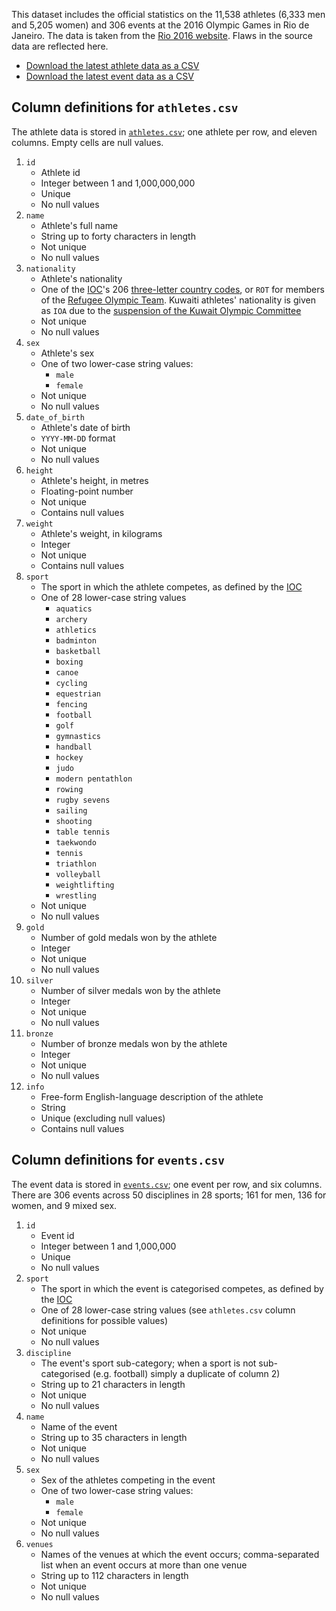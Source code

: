 This dataset includes the official statistics on the 11,538 athletes (6,333 men and 5,205 women) and 306 events at the 2016 Olympic Games in Rio de Janeiro. The data is taken from the [Rio 2016 website][rio]. Flaws in the source data are reflected here.

* [Download the latest athlete data as a CSV][ath]
* [Download the latest event data as a CSV][evt]

## Column definitions for `athletes.csv`

The athlete data is stored in [`athletes.csv`][ath]; one athlete per row, and eleven columns. Empty cells are null values.

1. `id`
    * Athlete id
    * Integer between 1 and 1,000,000,000
    * Unique
    * No null values
2. `name`
    * Athlete's full name
    * String up to forty characters in length
    * Not unique
    * No null values
3. `nationality`
    * Athlete's nationality
    * One of the [IOC][ioc]'s 206 [three-letter country codes][tcc], or `ROT` for members of the [Refugee Olympic Team][rot]. Kuwaiti athletes' nationality is given as `IOA` due to the [suspension of the Kuwait Olympic Committee][koc]
    * Not unique
    * No null values
4. `sex`
    * Athlete's sex
    * One of two lower-case string values:
        * `male`
        * `female`
    * Not unique
    * No null values
5. `date_of_birth`
    * Athlete's date of birth
    * `YYYY-MM-DD` format
    * Not unique
    * No null values
6. `height`
    * Athlete's height, in metres
    * Floating-point number
    * Not unique
    * Contains null values
7. `weight`
    * Athlete's weight, in kilograms
    * Integer
    * Not unique
    * Contains null values
8. `sport`
    * The sport in which the athlete competes, as defined by the [IOC][ioc]
    * One of 28 lower-case string values
        * `aquatics`
        * `archery`
        * `athletics`
        * `badminton`
        * `basketball`
        * `boxing`
        * `canoe`
        * `cycling`
        * `equestrian`
        * `fencing`
        * `football`
        * `golf`
        * `gymnastics`
        * `handball`
        * `hockey`
        * `judo`
        * `modern pentathlon`
        * `rowing`
        * `rugby sevens`
        * `sailing`
        * `shooting`
        * `table tennis`
        * `taekwondo`
        * `tennis`
        * `triathlon`
        * `volleyball`
        * `weightlifting`
        * `wrestling`
    * Not unique
    * No null values
9. `gold`
    * Number of gold medals won by the athlete
    * Integer
    * Not unique
    * No null values
10. `silver`
    * Number of silver medals won by the athlete
    * Integer
    * Not unique
    * No null values
11. `bronze`
    * Number of bronze medals won by the athlete
    * Integer
    * Not unique
    * No null values
12. `info`
    * Free-form English-language description of the athlete
    * String
    * Unique (excluding null values)
    * Contains null values


## Column definitions for `events.csv`

The event data is stored in [`events.csv`][evt]; one event per row, and six columns. There are 306 events across 50 disciplines in 28 sports; 161 for men, 136 for women, and 9 mixed sex.

1. `id`
    * Event id
    * Integer between 1 and 1,000,000
    * Unique
    * No null values
2. `sport`
    * The sport in which the event is categorised competes, as defined by the [IOC][ioc]
    * One of 28 lower-case string values (see `athletes.csv` column definitions for possible values)
    * Not unique
    * No null values
3. `discipline`
    * The event's sport sub-category; when a sport is not sub-categorised (e.g. football) simply a duplicate of column 2)
    * String up to 21 characters in length
    * Not unique
    * No null values
4. `name`
    * Name of the event
    * String up to 35 characters in length
    * Not unique
    * No null values
5. `sex`
    * Sex of the athletes competing in the event
    * One of two lower-case string values:
        * `male`
        * `female`
    * Not unique
    * No null values
6. `venues`
    * Names of the venues at which the event occurs; comma-separated list when an event occurs at more than one venue
    * String up to 112 characters in length
    * Not unique
    * No null values


[rio]: https://www.rio2016.com/
[ath]: https://raw.githubusercontent.com/flother/rio2016/master/athletes.csv
[evt]: https://raw.githubusercontent.com/flother/rio2016/master/events.csv
[tcc]: https://en.wikipedia.org/wiki/List_of_IOC_country_codes
[rot]: https://en.wikipedia.org/wiki/Refugee_Olympic_Team_at_the_2016_Summer_Olympics
[koc]: https://www.olympic.org/news/suspension-of-the-kuwait-olympic-committee
[ioc]: https://www.olympic.org/the-ioc
